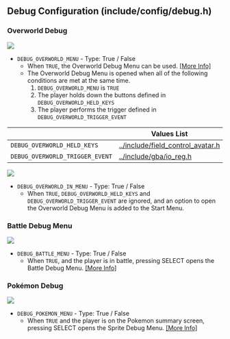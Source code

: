 ## Debug Configuration (include/config/debug.h)
### Overworld Debug

![](https://archives.bulbagarden.net/media/upload/f/f9/Fire_Blast_III.png)
- `DEBUG_OVERWORLD_MENU` - Type: True / False
    - When `TRUE`, the Overworld Debug Menu can be used. [\[More Info\]](../features/developer_features/debugMenu.md)
    - The Overworld Debug Menu is opened when all of the following conditions are met at the same time.
        1. `DEBUG_OVERWORLD_MENU` is `TRUE`
        2. The player holds down the buttons defined in `DEBUG_OVERWORLD_HELD_KEYS `
        3. The player performs the trigger defined in `DEBUG_OVERWORLD_TRIGGER_EVENT `

||Values List|Examples|
|---|---|---|
|`DEBUG_OVERWORLD_HELD_KEYS `|[../include/field_control_avatar.h](../include/field_control_avatar.h)|`pressedAButton`,`pressedStartButton`,`pressedSelectButton`,`heldDirection`,`tookStep`,`pressedBButton`|
|`DEBUG_OVERWORLD_TRIGGER_EVENT `|[../include/gba/io_reg.h](../include/gba/io_reg.h)|`R_BUTTON`, `R_BUTTON + A_BUTTON`, `DPAD_ANY`|

![](https://archives.bulbagarden.net/media/upload/f/f9/Fire_Blast_III.png)
- `DEBUG_OVERWORLD_IN_MENU` - Type: True / False
    - When `TRUE`, `DEBUG_OVERWORLD_HELD_KEYS` and `DEBUG_OVERWORLD_TRIGGER_EVENT` are ignored, and an option to open the Overworld Debug Menu is added to the Start Menu.

### Battle Debug Menu

![](https://archives.bulbagarden.net/media/upload/f/f9/Fire_Blast_III.png)
- `DEBUG_BATTLE_MENU` - Type: True / False
    - When `TRUE`, and the player is in battle, pressing SELECT opens the Battle Debug Menu. [\[More Info\]](../features/developer_features/battleDebugMenu.md)

### Pokémon Debug

![](https://archives.bulbagarden.net/media/upload/f/f9/Fire_Blast_III.png)
- `DEBUG_POKEMON_MENU` - Type: True / False
    - When `TRUE` and the player is on the Pokemon summary screen, pressing SELECT opens the Sprite Debug Menu. [\[More Info\]](../features/developer_features/SpriteDebugMenu.md)
